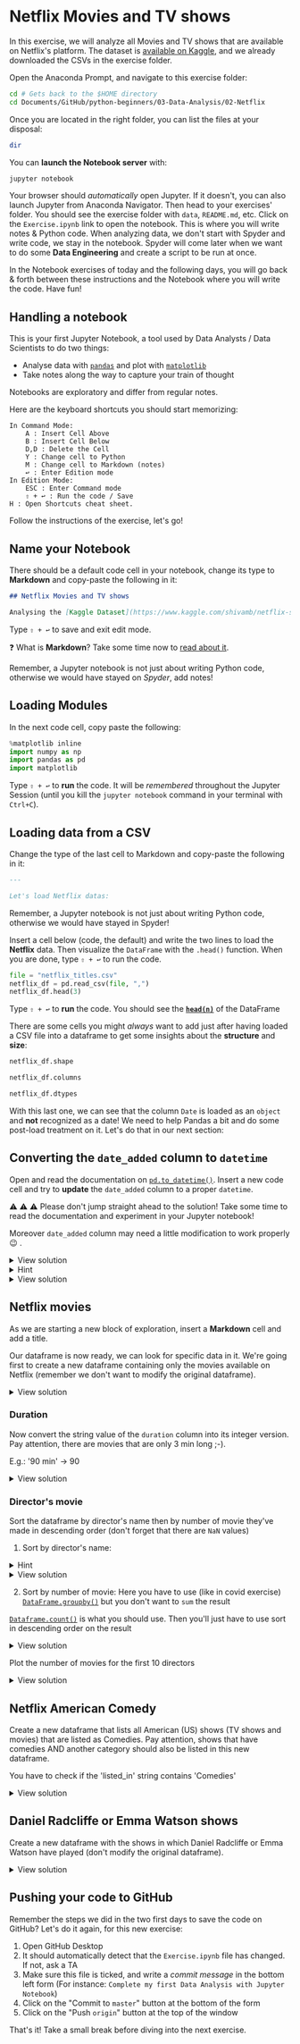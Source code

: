 # Netflix Movies and TV shows

In this exercise, we will analyze all Movies and TV shows that are available on Netflix's platform. The dataset is [available on Kaggle](https://www.kaggle.com/shivamb/netflix-shows), and we already downloaded the CSVs in the exercise folder.

Open the Anaconda Prompt, and navigate to this exercise folder:

```bash
cd # Gets back to the $HOME directory
cd Documents/GitHub/python-beginners/03-Data-Analysis/02-Netflix
```

Once you are located in the right folder, you can list the files at your disposal:

```bash
dir
```

You can **launch the Notebook server** with:

```bash
jupyter notebook
```

Your browser should _automatically_ open Jupyter. If it doesn't, you can also launch Jupyter from Anaconda Navigator. Then head to your exercises' folder. You should see the exercise folder with `data`, `README.md`, etc. Click on the `Exercise.ipynb` link to open the notebook. This is where you will write notes & Python code. When analyzing data, we don't start with Spyder and write code, we stay in the notebook. Spyder will come later when we want to do some **Data Engineering** and create a script to be run at once.

In the Notebook exercises of today and the following days, you will go back & forth between these instructions and the Notebook where you will write the code. Have fun!

## Handling a notebook

This is your first Jupyter Notebook, a tool used by Data Analysts / Data Scientists to do two things:

- Analyse data with [`pandas`](https://pandas.pydata.org/) and plot with [`matplotlib`](https://matplotlib.org/)
- Take notes along the way to capture your train of thought

Notebooks are exploratory and differ from regular notes.

Here are the keyboard shortcuts you should start memorizing:

```
In Command Mode:
    A : Insert Cell Above
    B : Insert Cell Below
    D,D : Delete the Cell
    Y : Change cell to Python
    M : Change cell to Markdown (notes)
    ↩ : Enter Edition mode
In Edition Mode:
    ESC : Enter Command mode
    ⇧ + ↩ : Run the code / Save
H : Open Shortcuts cheat sheet.
```

Follow the instructions of the exercise, let's go!

## Name your Notebook

There should be a default code cell in your notebook, change its type to **Markdown** and copy-paste the following in it:

```markdown
## Netflix Movies and TV shows

Analysing the [Kaggle Dataset](https://www.kaggle.com/shivamb/netflix-shows) with information about Netflix Movies and TV shows.
```

Type `⇧ + ↩` to save and exit edit mode.

:question: What is **Markdown**? Take some time now to [read about it](https://guides.github.com/features/mastering-markdown/).

Remember, a Jupyter notebook is not just about writing Python code, otherwise we would have stayed on _Spyder_, add notes!

## Loading Modules

In the next code cell, copy paste the following:

```python
%matplotlib inline
import numpy as np
import pandas as pd
import matplotlib
```

Type `⇧ + ↩` to **run** the code. It will be _remembered_ throughout the Jupyter Session (until you kill the `jupyter notebook` command in your terminal with `Ctrl+C`).

## Loading data from a CSV

Change the type of the last cell to Markdown and copy-paste the following in it:

```markdown
---

Let's load Netflix datas:
```

Remember, a Jupyter notebook is not just about writing Python code, otherwise we would have stayed in Spyder!


Insert a cell below (code, the default) and write the two lines to load the **Netflix** data. Then visualize the `DataFrame` with the `.head()` function. When you are done, type `⇧ + ↩` to run the code.

```python
file = "netflix_titles.csv"
netflix_df = pd.read_csv(file, ",")
netflix_df.head(3)
```

Type `⇧ + ↩` to **run** the code. You should see the [**`head(n)`**](https://pandas.pydata.org/pandas-docs/stable/reference/api/pandas.DataFrame.head.html) of the DataFrame

There are some cells you might _always_ want to add just after having loaded a CSV file into a dataframe to get some insights about the **structure** and **size**:

```python
netflix_df.shape
```

```python
netflix_df.columns
```

```python
netflix_df.dtypes
```

With this last one, we can see that the column `Date` is loaded as an `object` and **not** recognized as a date! We need to help Pandas a bit and do some post-load treatment on it. Let's do that in our next section:

## Converting the `date_added` column to `datetime`

Open and read the documentation on [`pd.to_datetime()`](https://pandas.pydata.org/pandas-docs/stable/reference/api/pandas.to_datetime.html). Insert a new code cell and try to **update** the `date_added` column to a proper `datetime`.


⚠️ ⚠️ ⚠️ Please don't jump straight ahead to the solution! Take some time to read the documentation and experiment in your Jupyter notebook! 

Moreover `date_added` column may need a little modification to work properly :wink: .

<details><summary markdown='span'>View solution
</summary>

To convert an `Object` into a `Datetime` object you have to do it this way:

```python
netflix_df['date_added'] = pd.to_datetime(netflix_df['date_added'], format="%B %d, %Y")
```

By doing this you normally should get an error because there are some date that have been encoded with a leading space.
Try to find on internet how you can delete all leading space in all strings of a pandas column.

```python
netflix_df.dtypes
```

The format is here to guide Pandas when reading the column. Depending on the input you get, you might have something like `'%d-%m-%Y'` or even `'%m/%d/%Y'`. Here the date format was `'%B %d, %Y'` and even `' %B %d, %Y'` for some case. At the end you need to be able to adapt to every situation event if it is not your fault that the data are messy. You job as a developer is to identify the pattern by looking at the raw data from the CSV.

</details>

<details><summary markdown='span'>Hint
</summary>
    
The pandas [`strip()`](https://pandas.pydata.org/pandas-docs/stable/reference/api/pandas.Series.str.strip.html) function should be helpful to remove leading spaces.
</details>


<details><summary markdown='span'>View solution
</summary>

To remove all leading (and trailing) spaces:

```python
netflix_df['date_added'] = netflix_df['date_added'].str.strip()
```
then use to_datetime to convert the `date_added` column:

```python
netflix_df['date_added'] = pd.to_datetime(netflix_df['date_added'], format="%B %d, %Y")
```

```python
netflix_df.dtypes
```
</details>


## Netflix movies

As we are starting a new block of exploration, insert a **Markdown** cell and add a title.

Our dataframe is now ready, we can look for specific data in it. We're going first to create a new dataframe containing only the movies available on Netflix (remember we don't want to modify the original dataframe).

<details><summary markdown='span'>View solution
</summary>

```python
netflix_movies_df = netflix_df[netflix_df["type"] == "Movie"].copy()
```
</details>

### Duration

Now convert the string value of the `duration` column into its integer version. Pay attention, there are movies that are only 3 min long ;-).

E.g.: '90 min' -> 90

<details><summary markdown='span'>View solution
</summary>

```python
netflix_movies_df['duration'] = netflix_movies_df['duration'].str.split(" ")
netflix_movies_df['duration'] = netflix_movies_df['duration'].str[0].astype(int)
netflix_movies_df.head()
```

</details>

### Director's movie

Sort the dataframe by director's name then by number of movie they've made in descending order  (don't forget that there are `NaN` values)

1. Sort by director's name:
<details><summary markdown='span'>Hint
</summary>

First you'll have to drop all director `NaN` values since we want to focus on directors and missing values are not needed. Check out the [`Dataframe.dropna()`](https://pandas.pydata.org/pandas-docs/stable/reference/api/pandas.DataFrame.dropna.html) and its `subset` parameter.
</details>

<details><summary markdown='span'>View solution
</summary>

```python
netflix_movies_df.dropna(inplace=True, subset=["director"])
netflix_movies_df['director'].sort_values()
```
</details>

2. Sort by number of movie:
Here you have to use (like in covid exercise) [`DataFrame.groupby()`](https://pandas.pydata.org/pandas-docs/stable/reference/api/pandas.DataFrame.groupby.html) but you don't want to `sum` the result

[`Dataframe.count()`](https://pandas.pydata.org/pandas-docs/stable/reference/api/pandas.DataFrame.count.html) is what you should use. Then you'll just have to use sort in descending order on the result

<details><summary markdown='span'>View solution
</summary>

```python
netflix_movies_by_director = netflix_movies_df.groupby(netflix_movies_df["director"]).count()['title']
netflix_movies_by_director = netflix_movies_by_director.sort_values(ascending=False)
netflix_movies_by_director
```
</details>

Plot the number of movies for the first 10 directors
<details><summary markdown='span'>View solution
</summary>

```python
plot = netflix_movies_by_director.head(10).plot(kind='bar')
plot
```

</details>

## Netflix American Comedy

Create a new dataframe that lists all American (US) shows (TV shows and movies) that are listed as Comedies. Pay attention, shows that have comedies AND another category should also be listed in this new dataframe.

You have to check if the 'listed_in' string contains 'Comedies'

<details><summary markdown='span'>View solution
</summary>

```python
conditions = np.logical_and(netflix_df["country"] == "United States", netflix_df["listed_in"].str.contains('Comedies'))
american_netflix_comedies = netflix_df[conditions].copy()
american_netflix_comedies.head()
```

</details>

## Daniel Radcliffe or Emma Watson shows

Create a new dataframe with the shows in which Daniel Radcliffe or Emma Watson have played (don't modify the original dataframe).

<details><summary markdown='span'>View solution
</summary>

```python
netflix_cast_df = netflix_df.copy()
netflix_cast_df.dropna(inplace=True, subset=['cast'])
emma_daniel_conditions = np.logical_or(netflix_cast_df["cast"].str.contains('Emma Watson'), netflix_cast_df["cast"].str.contains('Daniel Radcliffe'))
daniel_or_emma_shows = netflix_cast_df[emma_daniel_conditions].copy()
daniel_or_emma_shows.head()
```

</details>

## Pushing your code to GitHub

Remember the steps we did in the two first days to save the code on GitHub? Let's do it again, for this new exercise:

1. Open GitHub Desktop
1. It should automatically detect that the `Exercise.ipynb` file has changed. If not, ask a TA
1. Make sure this file is ticked, and write a _commit message_ in the bottom left form (For instance: `Complete my first Data Analysis with Jupyter Notebook`)
1. Click on the "Commit to `master`" button at the bottom of the form
1. Click on the "Push `origin`" button at the top of the window

That's it! Take a small break before diving into the next exercise.

